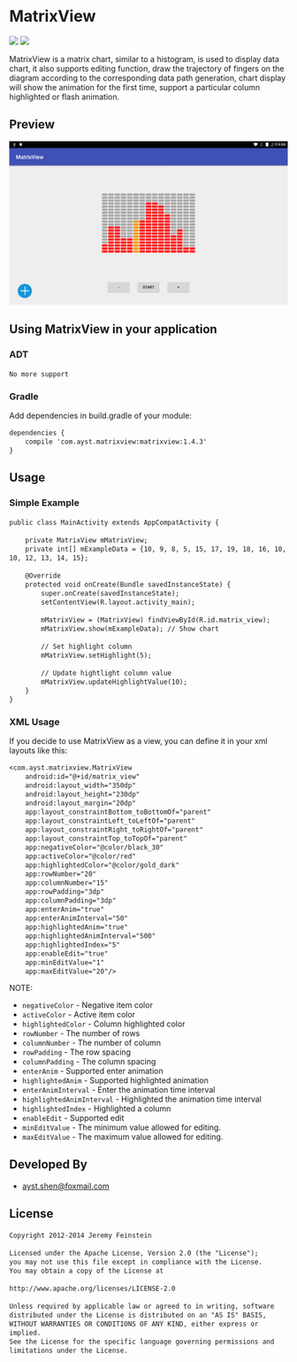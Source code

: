 # MatrixView

[![](https://img.shields.io/badge/downloads-20k-brightgreen.svg)](https://bintray.com/hbshen/maven/MatrixView)
[![](https://img.shields.io/badge/demo-1.0-orange.svg)](http://osxdy7if8.bkt.clouddn.com/MatrixView-example-release_1.0.apk)

MatrixView is a matrix chart, similar to a histogram, is used to display data chart, it also supports editing function, draw the trajectory of fingers on the diagram according to the corresponding data path generation, chart display will show the animation for the first time, support a particular column highlighted or flash animation.

## Preview
![image](screenshots/device-2018-03-23-090946.png)


## Using MatrixView in your application
### ADT	
	No more support

### Gradle ​ 
Add dependencies in build.gradle of your module:  

	dependencies {
		compile 'com.ayst.matrixview:matrixview:1.4.3'
	}

## Usage
### Simple Example
```  
public class MainActivity extends AppCompatActivity {

    private MatrixView mMatrixView;
    private int[] mExampleData = {10, 9, 8, 5, 15, 17, 19, 18, 16, 10, 10, 12, 13, 14, 15};

    @Override
    protected void onCreate(Bundle savedInstanceState) {
        super.onCreate(savedInstanceState);
        setContentView(R.layout.activity_main);

        mMatrixView = (MatrixView) findViewById(R.id.matrix_view);
        mMatrixView.show(mExampleData); // Show chart
	
        // Set highlight column
        mMatrixView.setHighlight(5); 

        // Update hightlight column value 
        mMatrixView.updateHighlightValue(10);
    }
}
```

### XML Usage
If you decide to use MatrixView as a view, you can define it in your xml layouts like this:
 
	<com.ayst.matrixview.MatrixView
        android:id="@+id/matrix_view"
        android:layout_width="350dp"
        android:layout_height="230dp"
        android:layout_margin="20dp"
        app:layout_constraintBottom_toBottomOf="parent"
        app:layout_constraintLeft_toLeftOf="parent"
        app:layout_constraintRight_toRightOf="parent"
        app:layout_constraintTop_toTopOf="parent"
        app:negativeColor="@color/black_30"
        app:activeColor="@color/red"
        app:highlightedColor="@color/gold_dark"
        app:rowNumber="20"
        app:columnNumber="15"
        app:rowPadding="3dp"
        app:columnPadding="3dp"
        app:enterAnim="true"
        app:enterAnimInterval="50"
        app:highlightedAnim="true"
        app:highlightedAnimInterval="500"
        app:highlightedIndex="5"
        app:enableEdit="true"
        app:minEditValue="1"
        app:maxEditValue="20"/>

NOTE:  

* `negativeColor` - Negative item color
* `activeColor` - Active item color
* `highlightedColor` - Column highlighted color
* `rowNumber` - The number of rows
* `columnNumber` - The number of column
* `rowPadding` - The row spacing
* `columnPadding` - The column spacing
* `enterAnim` - Supported enter animation
* `highlightedAnim` - Supported highlighted animation
* `enterAnimInterval` - Enter the animation time interval
* `highlightedAnimInterval` - Highlighted the animation time interval
* `highlightedIndex` - Highlighted a column
* `enableEdit` - Supported edit
* `minEditValue` - The minimum value allowed for editing. 
* `maxEditValue` - The maximum value allowed for editing.

## Developed By
* ayst.shen@foxmail.com

## License
	Copyright 2012-2014 Jeremy Feinstein

	Licensed under the Apache License, Version 2.0 (the "License");
	you may not use this file except in compliance with the License.
	You may obtain a copy of the License at

	http://www.apache.org/licenses/LICENSE-2.0

	Unless required by applicable law or agreed to in writing, software
	distributed under the License is distributed on an "AS IS" BASIS,
	WITHOUT WARRANTIES OR CONDITIONS OF ANY KIND, either express or implied.
	See the License for the specific language governing permissions and
	limitations under the License.